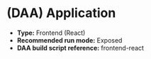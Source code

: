 # (DAA) Application
* **Type:**  Frontend (React)
* **Recommended run mode:** Exposed
* **DAA build script reference:** frontend-react
